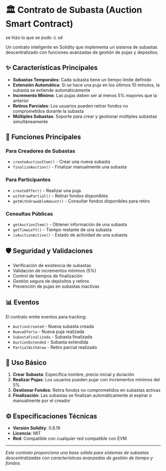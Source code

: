 # 🏛️ Contrato de Subasta (Auction Smart Contract)

se hizo lo que se pudo :c xd

Un contrato inteligente en Solidity que implementa un sistema de subastas descentralizado con funciones avanzadas de gestión de pujas y depósitos.

## ✨ Características Principales

- **Subastas Temporales**: Cada subasta tiene un tiempo límite definido
- **Extensión Automática**: Si se hace una puja en los últimos 10 minutos, la subasta se extiende automáticamente
- **Incremento Mínimo**: Las pujas deben ser al menos 5% mayores que la anterior
- **Retiros Parciales**: Los usuarios pueden retirar fondos no comprometidos durante la subasta
- **Múltiples Subastas**: Soporte para crear y gestionar múltiples subastas simultáneamente

## 🔧 Funciones Principales

### Para Creadores de Subastas
- `createAuctionItem()` - Crear una nueva subasta
- `finalizeAuction()` - Finalizar manualmente una subasta

### Para Participantes
- `createOffer()` - Realizar una puja
- `withdrawPartial()` - Retirar fondos disponibles
- `getWithdrawableAmount()` - Consultar fondos disponibles para retiro

### Consultas Públicas
- `getAuctionItem()` - Obtener información de una subasta
- `getTimeLeft()` - Tiempo restante de una subasta
- `isAuctionActive()` - Estado de actividad de una subasta

## 🛡️ Seguridad y Validaciones

- Verificación de existencia de subastas
- Validación de incrementos mínimos (5%)
- Control de tiempos de finalización
- Gestión segura de depósitos y retiros
- Prevención de pujas en subastas inactivas

## 📊 Eventos

El contrato emite eventos para tracking:
- `AuctionCreated` - Nueva subasta creada
- `NuevaOferta` - Nueva puja realizada
- `SubastaFinalizada` - Subasta finalizada
- `AuctionExtended` - Subasta extendida
- `PartialWithdraw` - Retiro parcial realizado

## 🚀 Uso Básico

1. **Crear Subasta**: Especifica nombre, precio inicial y duración
2. **Realizar Pujas**: Los usuarios pueden pujar con incrementos mínimos del 5%
3. **Gestionar Fondos**: Retira fondos no comprometidos en subastas activas
4. **Finalización**: Las subastas se finalizan automáticamente al expirar o manualmente por el creador

## ⚙️ Especificaciones Técnicas

- **Versión Solidity**: 0.8.19
- **Licencia**: MIT
- **Red**: Compatible con cualquier red compatible con EVM

---

*Este contrato proporciona una base sólida para sistemas de subastas descentralizadas con características avanzadas de gestión de tiempo y fondos.*
